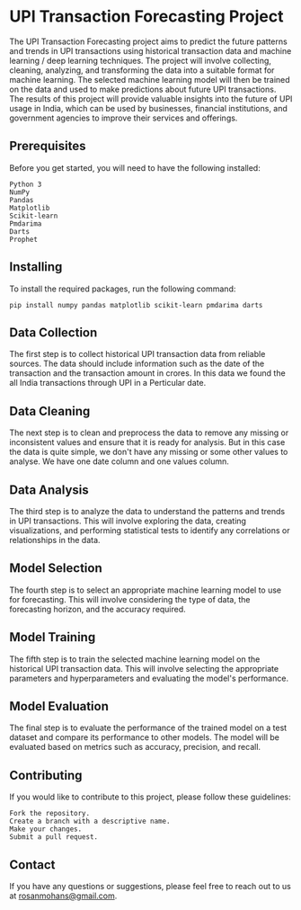 
# UPI Transaction Forecasting Project

The UPI Transaction Forecasting project aims to predict the future patterns and trends in UPI transactions using historical transaction data and machine learning / deep learning techniques. The project will involve collecting, cleaning, analyzing, and transforming the data into a suitable format for machine learning. The selected machine learning model will then be trained on the data and used to make predictions about future UPI transactions. The results of this project will provide valuable insights into the future of UPI usage in India, which can be used by businesses, financial institutions, and government agencies to improve their services and offerings.
## Prerequisites
Before you get started, you will need to have the following installed:

    Python 3
    NumPy
    Pandas
    Matplotlib
    Scikit-learn
    Pmdarima
    Darts
    Prophet


## Installing

To install the required packages, run the following command:

    pip install numpy pandas matplotlib scikit-learn pmdarima darts

## Data Collection

The first step is to collect historical UPI transaction data from reliable sources. The data should include information such as the date of the transaction and the transaction amount in crores. In this data we found the all India transactions through UPI in a Perticular date.
## Data Cleaning

The next step is to clean and preprocess the data to remove any missing or inconsistent values and ensure that it is ready for analysis. But in this case the data is quite simple, we don't have any missing or some other values to analyse. We have one date column and one values column.
## Data Analysis

The third step is to analyze the data to understand the patterns and trends in UPI transactions. This will involve exploring the data, creating visualizations, and performing statistical tests to identify any correlations or relationships in the data.
## Model Selection

The fourth step is to select an appropriate machine learning model to use for forecasting. This will involve considering the type of data, the forecasting horizon, and the accuracy required.
## Model Training

The fifth step is to train the selected machine learning model on the historical UPI transaction data. This will involve selecting the appropriate parameters and hyperparameters and evaluating the model's performance.
## Model Evaluation

The final step is to evaluate the performance of the trained model on a test dataset and compare its performance to other models. The model will be evaluated based on metrics such as accuracy, precision, and recall.
## Contributing

If you would like to contribute to this project, please follow these guidelines:

    Fork the repository.
    Create a branch with a descriptive name.
    Make your changes.
    Submit a pull request.
## Contact

If you have any questions or suggestions, please feel free to reach out to us at rosanmohans@gmail.com.
